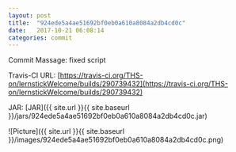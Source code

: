 ```yaml
---
layout: post
title:  "924ede5a4ae51692bf0eb0a610a8084a2db4cd0c"
date:   2017-10-21 06:08:14
categories: commit
---
```


Commit Massage: fixed script  

Travis-CI URL: [https://travis-ci.org/THS-on/lernstickWelcome/builds/290739432](https://travis-ci.org/THS-on/lernstickWelcome/builds/290739432)

JAR: [JAR]({{ site.url }}{{ site.baseurl }}/jars/924ede5a4ae51692bf0eb0a610a8084a2db4cd0c.jar)

![Picture]({{ site.url }}{{ site.baseurl }}/images/924ede5a4ae51692bf0eb0a610a8084a2db4cd0c.png)

